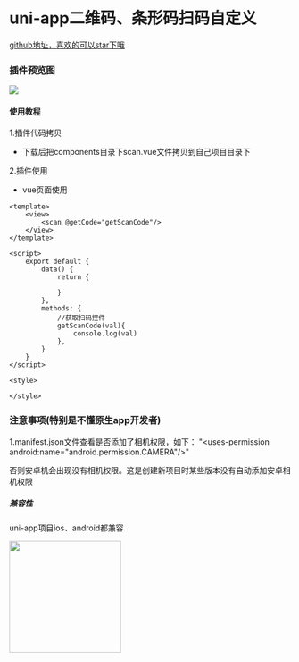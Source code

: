 # uni-app二维码、条形码扫码自定义

[github地址，喜欢的可以star下哦](https://github.com/xiaowang1314/uniapp-plugin-collections/blob/master/markdowns/scan.md)

### 插件预览图
![](https://github.com/xiaowang1314/u-validcode/blob/master/static/scan.png)

#### 使用教程

1.插件代码拷贝

- 下载后把components目录下scan.vue文件拷贝到自己项目目录下


2.插件使用

- vue页面使用

```
<template>
	<view>
		<scan @getCode="getScanCode"/>
	</view>
</template>

<script>
	export default {
		data() {
			return {
				
			}
		},
		methods: {
			//获取扫码控件
			getScanCode(val){
				console.log(val)
			},
		}
	}
</script>

<style>

</style>

```

### 注意事项(特别是不懂原生app开发者)
1.manifest.json文件查看是否添加了相机权限，如下：
"<uses-permission android:name=\"android.permission.CAMERA\"/>"

否则安卓机会出现没有相机权限。这是创建新项目时某些版本没有自动添加安卓相机权限


##### 兼容性
uni-app项目ios、android都兼容


<img src="https://stylist2017-1252470632.cos.ap-shanghai.myqcloud.com/resources/miniPrograms/demo/ds.jpeg" width = "200" height = "200" div align=center />
